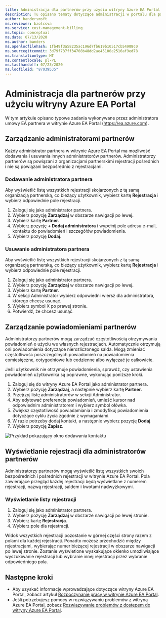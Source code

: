 ```yaml
---
title: Administracja dla partnerów przy użyciu witryny Azure EA Portal
description: Tu opisano tematy dotyczące administracji w portalu dla partnerów.
author: bandersmsft
ms.reviewer: baolcsva
ms.service: cost-management-billing
ms.topic: conceptual
ms.date: 07/13/2020
ms.author: banders
ms.openlocfilehash: 1fb49f3a58235ac196d7fb619b10517cb54908c0
ms.sourcegitcommit: 3d79f737ff34708b48dd2ae45100e2516af9ed78
ms.translationtype: HT
ms.contentlocale: pl-PL
ms.lasthandoff: 07/23/2020
ms.locfileid: "87039535"
---
```

# <a name="azure-ea-portal-administration-for-partners"></a>Administracja dla partnerów przy użyciu witryny Azure EA Portal

W tym artykule opisano typowe zadania wykonywane przez administratora umowy EA partnera w witrynie Azure EA Portal (https://ea.azure.com).

## <a name="manage-partner-administrators"></a>Zarządzanie administratorami partnerów

Każdy administrator partnera w witrynie Azure EA Portal ma możliwość dodawania i usuwania innych administratorów partnerów. Administratorzy partnerów są powiązani z organizacjami partnerskimi rejestracji pośrednich i nie są powiązani bezpośrednio z rejestracjami.

### <a name="add-a-partner-administrator"></a>Dodawanie administratora partnera

Aby wyświetlić listę wszystkich rejestracji skojarzonych z tą samą organizacją partnerską, co bieżący użytkownik, wybierz kartę **Rejestracja** i wybierz odpowiednie pole rejestracji.

1. Zaloguj się jako administrator partnera.
1. Wybierz pozycję **Zarządzaj** w obszarze nawigacji po lewej.
1. Wybierz kartę **Partner**.
1. Wybierz pozycję **+ Dodaj administratora** i wypełnij pole adresu e-mail, kontaktu do powiadomień i szczegółów powiadomienia.
1. Wybierz pozycję **Dodaj**.

### <a name="remove-a-partner-administrator"></a>Usuwanie administratora partnera

Aby wyświetlić listę wszystkich rejestracji skojarzonych z tą samą organizacją partnerską, co bieżący użytkownik, wybierz kartę **Rejestracja** i wybierz odpowiednie pole rejestracji.

1. Zaloguj się jako administrator partnera.
1. Wybierz pozycję **Zarządzaj** w obszarze nawigacji po lewej.
1. Wybierz kartę **Partner**.
1. W sekcji Administrator wybierz odpowiedni wiersz dla administratora, którego chcesz usunąć.
1. Wybierz symbol X po prawej stronie.
1. Potwierdź, że chcesz usunąć.

## <a name="manage-partner-notifications"></a>Zarządzanie powiadomieniami partnerów

Administratorzy partnerów mogą zarządzać częstotliwością otrzymywania powiadomień o użyciu we własnych rejestracjach. Automatycznie otrzymują oni powiadomienia dotyczące nierozliczonego salda. Mogą zmieniać częstotliwość poszczególnych powiadomień na powiadomienia comiesięczne, cotygodniowe lub codzienne albo wyłączać je całkowicie.

Jeśli użytkownik nie otrzymuje powiadomienia, sprawdź, czy ustawienia powiadomień użytkownika są poprawne, wykonując poniższe kroki.

1. Zaloguj się do witryny Azure EA Portal jako administrator partnera.
2. Wybierz pozycję **Zarządzaj**, a następnie wybierz kartę **Partner**.
3. Przejrzyj listę administratorów w sekcji Administrator.
4. Aby edytować preferencje powiadomień, umieść kursor nad odpowiednim administratorem i wybierz symbol ołówka.
5. Zwiększ częstotliwość powiadamiania i zmodyfikuj powiadomienia dotyczące cyklu życia zgodnie z wymaganiami.
6. W razie potrzeby dodaj kontakt, a następnie wybierz pozycję **Dodaj**.
7. Wybierz pozycję **Zapisz**.

![Przykład pokazujący okno dodawania kontaktu ](./media/ea-partner-portal-administration/create-ea-manage-partner-notification.png)

## <a name="view-enrollments-for-partner-administrators"></a>Wyświetlanie rejestracji dla administratorów partnerów

Administratorzy partnerów mogą wyświetlić listę wszystkich swoich bezpośrednich i pośrednich rejestracji w witrynie Azure EA Portal. Pola zawierające przegląd każdej rejestracji będą wyświetlane z numerem rejestracji, nazwą rejestracji, saldem i kwotami nadwyżkowymi.

### <a name="view-a-list-of-enrollments"></a>Wyświetlanie listy rejestracji

1. Zaloguj się jako administrator partnera.
1. Wybierz pozycję **Zarządzaj** w obszarze nawigacji po lewej stronie.
1. Wybierz kartę **Rejestracja**.
1. Wybierz pole dla rejestracji.

Widok wszystkich rejestracji pozostanie w górnej części strony razem z polami dla każdej rejestracji. Ponadto możesz przechodzić między rejestracjami, wybierając numer bieżącej rejestracji w obszarze nawigacji po lewej stronie. Zostanie wyświetlone wyskakujące okienko umożliwiające wyszukiwanie rejestracji lub wybranie innej rejestracji przez wybranie odpowiedniego pola.

## <a name="next-steps"></a>Następne kroki

- Aby uzyskać informacje wprowadzające dotyczące witryny Azure EA Portal, zobacz artykuł [Rozpoczynanie pracy w witrynie Azure EA Portal](ea-portal-get-started.md).
- Jeśli potrzebujesz pomocy w rozwiązywaniu problemów z witryną Azure EA Portal, zobacz [Rozwiązywanie problemów z dostępem do witryny Azure EA Portal](ea-portal-troubleshoot.md).